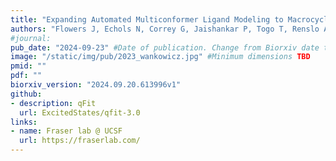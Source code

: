 ```yaml
---
title: "Expanding Automated Multiconformer Ligand Modeling to Macrocycles and Fragments"
authors: "Flowers J, Echols N, Correy G, Jaishankar P, Togo T, Renslo AR, van den Bedem H, Fraser JS, **Wankowicz SA**"
#journal: 
pub_date: "2024-09-23" #Date of publication. Change from Biorxiv date to Journal date once accepted
image: "/static/img/pub/2023_wankowicz.jpg" #Minimum dimensions TBD
pmid: "" 
pdf: ""
biorxiv_version: "2024.09.20.613996v1"
github:
- description: qFit
  url: ExcitedStates/qfit-3.0
links:
- name: Fraser lab @ UCSF
  url: https://fraserlab.com/
---
```

